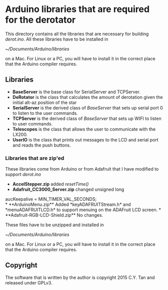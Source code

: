 # Arduino libraries that are required for the derotator

This directory contains all the libraries that are necessary for
building *derot.ino*. All these libraries have to be installed in

*~/Documents/Arduino/libraries*

on a Mac. For Linux or a PC, you will have to install it in the
correct place that the Arduino compiler requires.

## Libraries

* **BaseServer** is the base class for SerialServer and TCPServer.
* **DeRotator** is the class that calculates the amount of derotation
given the initial alt-az position of the star
* **SerialServer** is the derived class of *BaseServer*  that sets up
serial port 0 to listen to the user commands.
* **TCPServer** is the derived class of *BaseServer* that sets up WIFI to listen to user
commands.
* **Telescopes** is the class that allows the user to communicate with
the LX200.
* **UserIO** is the class that prints out messages to the LCD and serial
port and reads the push buttons.

### Libraries that are zip'ed

These libraries come from Arduino or from Adafruit that I have
modified to support *derot.ino*

* **AccelStepper.zip** added *resetTime()*
* **Adafruit_CC3000_Server.zip** changed unsigned long
<section>aucKeepalive  = MIN_TIMER_VAL_SECONDS;</section>
* **ArduinoMenu.zip** Added *keyADAFRUITStream.h* and
*menuADAFRUITLCD.h* to support menuing on the ADAFruit LCD screen.
* **Adafruit-RGB-LCD-Shield.zip** No changes.

These files have to be unzipped and installed in

*~/Documents/Arduino/libraries*

on a Mac. For Linux or a PC, you will have to install it in the
correct place that the Arduino compiler requires.

## Copyright

The software that is written by the author is copyright 2015 C.Y. Tan
and released under GPLv3.



